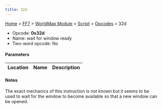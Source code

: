 ```yaml
---
title: 32d
---
```


[Home](../../../../Main%20Page.md) > [FF7](../../../../FF7.md) > [WorldMap Module](../../../WorldMap%20Module.md) > [Script](../../Script.md) > [Opcodes](../Opcodes.md) > 32d

-   Opcode: **0x32d**
-   Name: wait for window ready
-   Two-word opcode: No

#### Parameters

| Location | Name | Description |
|:--------:|:----:|:-----------:|

#### Notes

The exact mechanics of this instruction is not known but it seems to be
used to wait for the window to become available so that a new window can
be opened.
